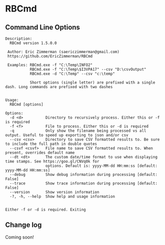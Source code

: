 # RBCmd

## Command Line Options

    Description:
      RBCmd version 1.5.0.0
   
     Author: Eric Zimmerman (saericzimmerman@gmail.com)
     https://github.com/EricZimmerman/RBCmd
   
     Examples: RBCmd.exe -f "C:\Temp\INFO2"
               RBCmd.exe -f "C:\Temp\$I3VPA17" --csv "D:\csvOutput"
               RBCmd.exe -d "C:\Temp" --csv "c:\temp"
   
               Short options (single letter) are prefixed with a single dash. Long commands are prefixed with two dashes
   
   
    Usage:
      RBCmd [options]
    
    Options:
      -d <d>          Directory to recursively process. Either this or -f is required
      -f <f>          File to process. Either this or -d is required
      -q              Only show the filename being processed vs all output. Useful to speed up exporting to json and/or csv
      --csv <csv>     Directory to save CSV formatted results to. Be sure to include the full path in double quotes
      --csvf <csvf>   File name to save CSV formatted results to. When present, overrides default name
      --dt <dt>       The custom date/time format to use when displaying time stamps. See https://goo.gl/CNVq0k for
                      options. Default is: yyyy-MM-dd HH:mm:ss [default: yyyy-MM-dd HH:mm:ss]
      --debug         Show debug information during processing [default: False]
      --trace         Show trace information during processing [default: False]
      --version       Show version information
      -?, -h, --help  Show help and usage information
    
    
    Either -f or -d is required. Exiting
   
   
   
   
   
   
   
   
   
   
   
   
   
   
   
   
   
   
   
   
   
   
   
   
   
   
    
## Change log

Coming soon!
